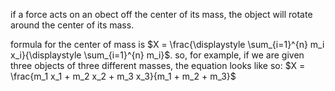 if a force acts on an obect off the center of its mass, the object will rotate
around the center of its mass.

formula for the center of mass is $X = \frac{\displaystyle \sum_{i=1}^{n} m_i x_i}{\displaystyle \sum_{i=1}^{n} m_i}$.
so, for example, if we are given three objects of three different masses,
the equation looks like so: $X = \frac{m_1 x_1 + m_2 x_2 + m_3 x_3}{m_1 + m_2 + m_3}$
